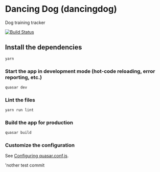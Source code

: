 # Dancing Dog (dancingdog)

Dog training tracker

[![Build Status](https://dronebot.mkoelle.com/api/badges/mkoelle/dancingdog/status.svg)](https://dronebot.mkoelle.com/mkoelle/dancingdog)

## Install the dependencies
```bash
yarn
```

### Start the app in development mode (hot-code reloading, error reporting, etc.)
```bash
quasar dev
```

### Lint the files
```bash
yarn run lint
```

### Build the app for production
```bash
quasar build
```

### Customize the configuration
See [Configuring quasar.conf.js](https://quasar.dev/quasar-cli/quasar-conf-js).

'nother test commit